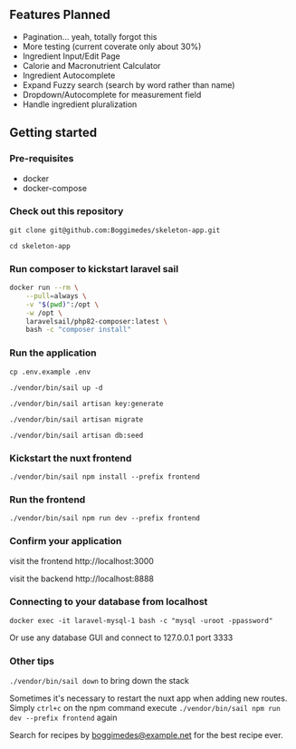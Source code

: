 ## Features Planned
 - Pagination...  yeah, totally forgot this
 - More testing (current coverate only about 30%)
 - Ingredient Input/Edit Page
 - Calorie and Macronutrient Calculator
 - Ingredient Autocomplete
 - Expand Fuzzy search (search by word rather than name)
 - Dropdown/Autocomplete for measurement field
 - Handle ingredient pluralization




## Getting started

### Pre-requisites
- docker
- docker-compose

### Check out this repository
`git clone git@github.com:Boggimedes/skeleton-app.git`

`cd skeleton-app`

### Run composer to kickstart laravel sail

```bash
docker run --rm \
    --pull=always \
    -v "$(pwd)":/opt \
    -w /opt \
    laravelsail/php82-composer:latest \
    bash -c "composer install"
```

### Run the application
`cp .env.example .env`

`./vendor/bin/sail up -d`

`./vendor/bin/sail artisan key:generate`

`./vendor/bin/sail artisan migrate`

`./vendor/bin/sail artisan db:seed`

### Kickstart the nuxt frontend
`./vendor/bin/sail npm install --prefix frontend`

### Run the frontend
`./vendor/bin/sail npm run dev --prefix frontend`

### Confirm your application
visit the frontend http://localhost:3000

visit the backend http://localhost:8888


### Connecting to your database from localhost
`docker exec -it laravel-mysql-1 bash -c "mysql -uroot -ppassword"`

Or use any database GUI and connect to 127.0.0.1 port 3333


### Other tips
`./vendor/bin/sail down` to bring down the stack

Sometimes it's necessary to restart the nuxt app when adding new routes. Simply `ctrl+c` on the npm command execute
`./vendor/bin/sail npm run dev --prefix frontend` again

Search for recipes by boggimedes@example.net for the best recipe ever.
